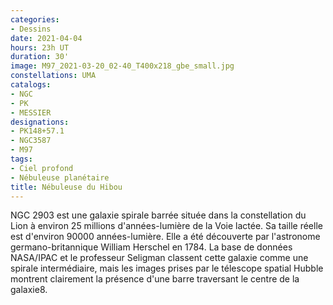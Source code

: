 ```yaml
---
categories:
- Dessins
date: 2021-04-04
hours: 23h UT
duration: 30'
image: M97_2021-03-20_02-40_T400x218_gbe_small.jpg
constellations: UMA
catalogs:
- NGC
- PK
- MESSIER
designations:
- PK148+57.1
- NGC3587
- M97
tags:
- Ciel profond
- Nébuleuse planétaire
title: Nébuleuse du Hibou
---
```

NGC 2903 est une galaxie spirale barrée située dans la constellation du Lion à environ 25 millions d'années-lumière de la Voie lactée. Sa taille réelle est d'environ 90000 années-lumière. Elle a été découverte par l'astronome germano-britannique William Herschel en 1784. La base de données NASA/IPAC et le professeur Seligman classent cette galaxie comme une spirale intermédiaire, mais les images prises par le télescope spatial Hubble montrent clairement la présence d'une barre traversant le centre de la galaxie8. 
